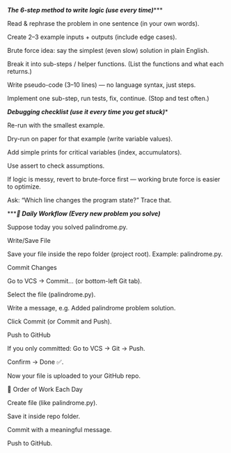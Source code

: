 *********The 6-step method to write logic (use every time)************

Read & rephrase the problem in one sentence (in your own words).

Create 2–3 example inputs + outputs (include edge cases).

Brute force idea: say the simplest (even slow) solution in plain English.

Break it into sub-steps / helper functions. (List the functions and what each returns.)

Write pseudo-code (3–10 lines) — no language syntax, just steps.

Implement one sub-step, run tests, fix, continue. (Stop and test often.)


***********Debugging checklist (use it every time you get stuck)************

Re-run with the smallest example.

Dry-run on paper for that example (write variable values).

Add simple prints for critical variables (index, accumulators).

Use assert to check assumptions.

If logic is messy, revert to brute-force first — working brute force is easier to optimize.

Ask: “Which line changes the program state?” Trace that.





**************🔹 Daily Workflow (Every new problem you solve)***********

Suppose today you solved palindrome.py.

Write/Save File

Save your file inside the repo folder (project root). Example: palindrome.py.

Commit Changes

Go to VCS → Commit… (or bottom-left Git tab).

Select the file (palindrome.py).

Write a message, e.g. Added palindrome problem solution.

Click Commit (or Commit and Push).

Push to GitHub

If you only committed: Go to VCS → Git → Push.

Confirm → Done ✅.

Now your file is uploaded to your GitHub repo.

🔹 Order of Work Each Day

Create file (like palindrome.py).

Save it inside repo folder.

Commit with a meaningful message.

Push to GitHub.
